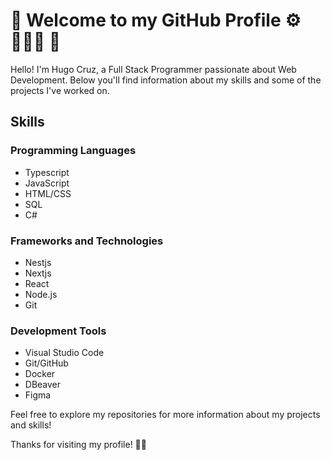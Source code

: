 # 👋 Welcome to my GitHub Profile  ⚙️ 👨🏻‍💻 🚀 

Hello! I'm Hugo Cruz, a Full Stack Programmer passionate about Web Development. Below you'll find information about my skills and some of the projects I've worked on.

## Skills

### Programming Languages
- Typescript
- JavaScript
- HTML/CSS
- SQL
- C#

### Frameworks and Technologies
- Nestjs
- Nextjs
- React
- Node.js
- Git

### Development Tools
- Visual Studio Code
- Git/GitHub
- Docker 
- DBeaver
- Figma


Feel free to explore my repositories for more information about my projects and skills!


Thanks for visiting my profile! 🙌🏻
